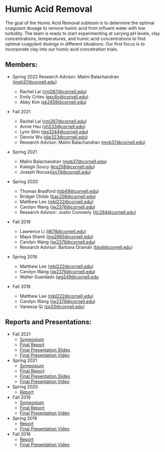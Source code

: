 # Humic Acid Removal

The goal of the Humic Acid Removal subteam is to determine the optimal coagulant dosage to remove humic acid from influent water with low turbidity. The team is ready to start experimenting at varying pH levels, clay concentrations, temperatures, and humic acid concentrations to find optimal coagulant dosings in different situations. Our first focus is to incorporate clay into our humic acid concetration trials.

## Members:
* Spring 2022
  Research Advisor: Malini Balachandran (mvb37@cornell.edu)
  
  - Rachel Lai (rml267@cornell.edu)
  - Emily Crites (eec6y@cornell.edu) 
  - Abby Kim (sk2459@cornell.edu)
 
* Fall 2021 
  - Rachel Lai (rml267@cornell.edu)
  - Annie Hsu (yh533@cornell.edu)
  - Lynn Shin (ms3244@cornell.edu) 
  - Dennis Wu (dje323@cornell.edu)
  - Research Advisor: Malini Balachandran (mvb37@cornell.edu)
* Spring 2021
  - Malini Balachandran (mvb37@cornell.edu)
  - Kaleigh Soucy (krs258@cornell.edu)
  - Joseph Nocua(jsn74@cornell.edu)
* Spring 2020
  - Thomas Bradford (tsb49@cornell.edu)
  - Bridget Childs (bac258@cornell.edu)
  - Matthew Lee (mbl222@cornell.edu)
  - Carolyn Wang (jw2376@cornell.edu)
  - Research Advisor: Justin Conneely (jtc284@cornell.edu)
* Fall 2019 
  - Lawrence Li (ll678@cornell.edu)
  - Maya Shanti (ms2665@cornell.edu)
  - Carolyn Wang (jw2376@cornell.edu)
  - Research Advisor: Barbara Oramah (bio4@cornell.edu)
* Spring 2019 
  - Matthew Lee (mbl222@cornell.edu)
  - Carolyn Wang (jw2376@cornell.edu)
  - Walter Guardado (wg249@cornell.edu
* Fall 2018 
  - Matthew Lee (mbl222@cornell.edu)
  - Carolyn Wang (jw2376@cornell.edu)
  - Vanessa Qi (zq33@cornell.edu)

## Reports and Presentations:
* Fall 2021
  - [Symposium](https://docs.google.com/presentation/d/1ZKPPbOudWqxHcR9i2Fie1SRaJA10ISYkCvr6lpHot4Q/edit#slide=id.g521d0d0f12_0_4)
  - [Final Report](https://colab.research.google.com/drive/1gxRjrZHg2fpFZIz1aoeFkFnxCIio37lh)
  - [Final Presentation Slides](https://docs.google.com/presentation/d/1s0cj8LiiD7t8gaYta8ufzHUrWHgnyvr62gVKCoFSWwo/edit#slide=id.g521d0d0f12_0_4)  
  - [Final Presentation Video](https://drive.google.com/drive/folders/1ieDkBahcQs82MLuQ4Pal_IvBtEY46sDB)
* Spring 2021
  - [Symposium](https://docs.google.com/presentation/d/1OzMrZoW5zLeQSTRK8TgXsiXIjA6FW2g9xs6dxgId4zA/edit#slide=id.g346a079b2f_0_0) 
  - [Final Report](https://github.com/AguaClara/humic_acid/blob/master/Spring%202021/Humic_Acid_Spring2021_FinalReport.ipynb)
  - [Final Presentation Slides](https://docs.google.com/presentation/d/1SVYZL772orhEhsmqcfRJs1-jt2IuKSDahxMYt0eI3ro/edit#slide=id.g346a079b2f_0_0)
  - [Final Presentation Video](https://www.youtube.com/watch?v=l-5bcg1fkSc)
* Spring 2020
  - [Report](https://github.com/AguaClara/humic_acid/blob/master/HA_Report_1_Spring2020.ipynb)
* Fall 2019 
  - [Symposium](https://docs.google.com/presentation/d/19sC5iIQ7kGqQ3ujJC4aqTxm_gEdrYmpPyAlIufDdlpc/edit?usp=sharing)
  - [Final Report](https://github.com/AguaClara/humic_acid/blob/master/Fall%202019/Humic_Acid_Fall_2019_Report.md) 
  - [Final Presentation Video](https://www.youtube.com/watch?v=A4WEZSAfyno)
* Spring 2019 
  - [Report](https://github.com/AguaClara/humic_acid/blob/master/Spring%202019/Humic%20Acid%20Spring%202019%20Report.md)
  - [Final Presentation Video](https://www.youtube.com/watch?v=snX5Bf6qQ2o)
* Fall 2018
  - [Report](https://github.com/AguaClara/humic_acid/blob/master/Fall%202018/Humic%20Acid%20Fall%202018.md)
  - [Final Presentation Video](https://www.youtube.com/watch?v=IO0-0WZ0PjI)
  
